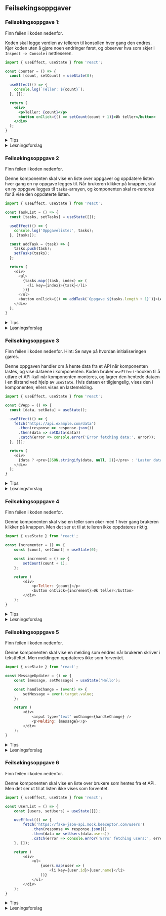 ## Feilsøkingsoppgaver

### **Feilsøkingsoppgave 1:**

Finn feilen i koden nedenfor. 

Koden skal logge verdien av telleren til konsollen hver gang den endres. Kjør koden uten å gjøre noen endringer først, og observer hva som skjer i `Inspect -> Console` i nettleseren.

```jsx
import { useEffect, useState } from 'react';

const Counter = () => {
  const [count, setCount] = useState(0);

  useEffect(() => {
    console.log(`Teller: ${count}`);
  }, []);

  return (
    <div>
      <p>Teller: {count}</p>
      <button onClick={() => setCount(count + 1)}>Øk teller</button>
    </div>
  );
}
```

<details><summary>Tips</summary>
Feilen ligger i avhengighetsarrayen til `useEffect`.
</details>

<details><summary>Løsningsforslag</summary>
Avhengighetsarrayen til `useEffect` bør inkludere `count` for å logge verdien hver gang den endres:

```javascript
useEffect(() => {
  console.log(`Teller: ${count}`);
}, [count]);
```
</details>

### **Feilsøkingsoppgave 2**

Finn feilen i koden nedenfor. 

Denne komponenten skal vise en liste over oppgaver og oppdatere listen hver gang en ny oppgave legges til. Når brukeren klikker på knappen, skal en ny oppgave legges til `tasks`-arrayen, og komponenten skal re-rendres for å vise den oppdaterte listen.

```javascript
import { useEffect, useState } from 'react';

const TaskList = () => {
  const [tasks, setTasks] = useState([]);

  useEffect(() => {
    console.log('Oppgaveliste:', tasks);
  }, [tasks]);

  const addTask = (task) => {
    tasks.push(task);
    setTasks(tasks);
  };

  return (
    <div>
      <ul>
        {tasks.map((task, index) => (
          <li key={index}>{task}</li>
        ))}
      </ul>
      <button onClick={() => addTask(`Oppgave ${tasks.length + 1}`)}>Legg til oppgave</button>
    </div>
  );
}
```

<details><summary>Tips</summary>
Feilen ligger i hvordan `tasks`-arrayen oppdateres.
</details>

<details><summary>Løsningsforslag</summary>
Bruk `setTasks` med en ny kopi av `tasks`-arrayen for å unngå mutasjoner:

```javascript
const addTask = (task) => {
  setTasks([...tasks, task]);
};
```
</details>

### **Feilsøkingsoppgave 3**

Finn feilen i koden nedenfor. Hint: Se nøye på hvordan initialiseringen gjøres.

Denne oppgaven handler om å hente data fra et API når komponenten lastes, og vise dataene i komponenten. Koden bruker `useEffect`-hooken til å utføre et API-kall når komponenten monteres, og lagrer den hentede dataen i en tilstand ved hjelp av `useState`. Hvis dataen er tilgjengelig, vises den i komponenten; ellers vises en lastemelding.

```javascript
import { useEffect, useState } from 'react';

const CVApp = () => {
  const [data, setData] = useState();

  useEffect(() => {
    fetch('https://api.example.com/data')
      .then(response => response.json())
      .then(data => setData(data))
      .catch(error => console.error('Error fetching data:', error));
  }, []);

  return (
    <div>
      {data ? <pre>{JSON.stringify(data, null, 2)}</pre> : 'Laster data...'}
    </div>
  );
}
```

<details><summary>Tips</summary>
Feilen ligger i initialiseringen av `data`-tilstanden.
</details>

<details><summary>Løsningsforslag</summary>
Initialiser `data`-tilstanden med `null` for å unngå feil ved første render:

```javascript
const [data, setData] = useState(null);
```

</details>


### **Feilsøkingsoppgave 4**

Finn feilen i koden nedenfor.

Denne komponenten skal vise en teller som øker med 1 hver gang brukeren klikker på knappen. Men det ser ut til at telleren ikke oppdateres riktig.

```javascript
import { useState } from 'react';

const Incrementer = () => {
    const [count, setCount] = useState(0);

    const increment = () => {
        setCount(count + 1);
    };

    return (
        <div>
            <p>Teller: {count}</p>
            <button onClick={increment}>Øk teller</button>
        </div>
    );
}
```

<details><summary>Tips</summary>
Feilen ligger i hvordan `setCount` brukes i `increment`-funksjonen.
</details>

<details><summary>Løsningsforslag</summary>
Bruk funksjonsformen til `setCount` for å sikre at oppdateringen skjer riktig:

```javascript
const increment = () => {
    setCount(prevCount => prevCount + 1);
};
```
</details>

### **Feilsøkingsoppgave 5**

Finn feilen i koden nedenfor.

Denne komponenten skal vise en melding som endres når brukeren skriver i tekstfeltet. Men meldingen oppdateres ikke som forventet.

```javascript
import { useState } from 'react';

const MessageUpdater = () => {
    const [message, setMessage] = useState('Hello');

    const handleChange = (event) => {
        setMessage = event.target.value;
    };

    return (
        <div>
            <input type="text" onChange={handleChange} />
            <p>Melding: {message}</p>
        </div>
    );
}
```

<details><summary>Tips</summary>
Feilen ligger i hvordan `setMessage` brukes i `handleChange`-funksjonen.
</details>

<details><summary>Løsningsforslag</summary>
Bruk `setMessage` som en funksjon i stedet for å tildele en verdi direkte:

```javascript
const handleChange = (event) => {
    setMessage(event.target.value);
};
```
</details>

### **Feilsøkingsoppgave 6**

Finn feilen i koden nedenfor.

Denne komponenten skal vise en liste over brukere som hentes fra et API. Men det ser ut til at listen ikke vises som forventet.

```javascript
import { useEffect, useState } from 'react';

const UserList = () => {
    const [users, setUsers] = useState([]);

    useEffect(() => {
        fetch('https://fake-json-api.mock.beeceptor.com/users')
            .then(response => response.json())
            .then(data => setUsers(data.users))
            .catch(error => console.error('Error fetching users:', error));
    }, []);

    return (
        <div>
            <ul>
                {users.map(user => (
                    <li key={user.id}>{user.name}</li>
                ))}
            </ul>
        </div>
    );
}
```

<details><summary>Tips</summary>
Feilen kan ligge i hvordan dataen fra API-et håndteres.
</details>

<details><summary>Løsningsforslag</summary>
Sjekk strukturen på dataen som returneres fra API-et og sørg for at `data.users` eksisterer:

```javascript
useEffect(() => {
    fetch('https://fake-json-api.mock.beeceptor.com/users')
        .then(response => response.json())
        .then(data => setUsers(data))
        .catch(error => console.error('Error fetching users:', error));
}, []);
```

For å sjekke strukturen på dataen som returneres fra API-et, kan du åpne nettleseren og skrive inn URL-en `https://fake-json-api.mock.beeceptor.com/users`. Dette vil vise deg JSON-responsen fra API-et, og du kan se hvordan dataen er strukturert. Sørg for at endepunktet eksisterer og inneholder en liste over brukere.
</details>
